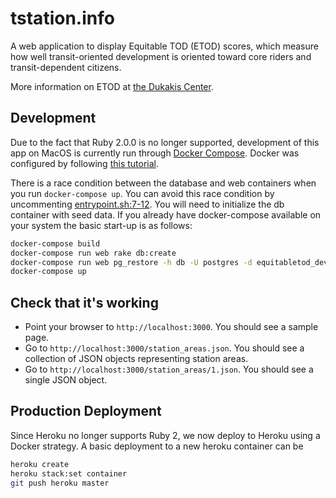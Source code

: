 # tstation.info
A web application to display Equitable TOD (ETOD) scores, which measure how well transit-oriented development is oriented toward core riders and transit-dependent citizens.

More information on ETOD at [the Dukakis Center](http://www.northeastern.edu/dukakiscenter/wp-content/uploads/2013/10/A-Rating-System-for-Equitable-TOD-RailVolution-2013.pdf).

## Development
Due to the fact that Ruby 2.0.0 is no longer supported, development of this app on MacOS is currently run through [Docker Compose](https://docs.docker.com/compose/). Docker was configured by following [this tutorial](https://docs.docker.com/compose/rails/).

There is a race condition between the database and web containers when you run `docker-compose up`. You can avoid this race condition by uncommenting [entrypoint.sh:7-12](https://github.com/MAPC/equitabletod/blob/master/bin/entrypoint.sh#L7-L12). You will need to initialize the db container with seed data. If you already have docker-compose available on your system the basic start-up is as follows:

```sh
docker-compose build
docker-compose run web rake db:create
docker-compose run web pg_restore -h db -U postgres -d equitabletod_development db/fixtures/backup.dump
docker-compose up
```

## Check that it's working

* Point your browser to `http://localhost:3000`. You should see a sample page.
* Go to `http://localhost:3000/station_areas.json`. You should see a collection of JSON objects representing station areas.
* Go to `http://localhost:3000/station_areas/1.json`. You should see a single JSON object.

## Production Deployment
Since Heroku no longer supports Ruby 2, we now deploy to Heroku using a Docker strategy. A basic deployment to a new heroku container can be

```sh
heroku create
heroku stack:set container
git push heroku master
```
